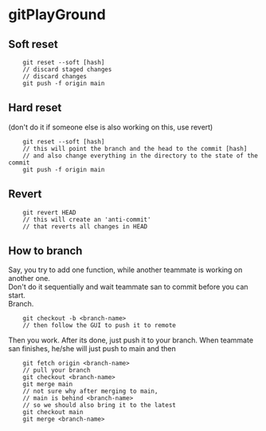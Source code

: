 # gitPlayGround

## Soft reset
```
    git reset --soft [hash]
    // discard staged changes
    // discard changes
    git push -f origin main
``` 

## Hard reset  
 (don't do it if someone else is also working on this, use revert)  
```
    git reset --soft [hash]
    // this will point the branch and the head to the commit [hash]
    // and also change everything in the directory to the state of the commit
    git push -f origin main
```

## Revert
```
    git revert HEAD
    // this will create an 'anti-commit'
    // that reverts all changes in HEAD
```

## How to branch
Say, you try to add one function, while another teammate is working on another one.  
Don't do it sequentially and wait teammate san to commit before you can start.  
Branch.
```
    git checkout -b <branch-name>
    // then follow the GUI to push it to remote
```
Then you work. After its done, just push it to your branch.
When teammate san finishes, he/she will just push to main and then
```
    git fetch origin <branch-name>
    // pull your branch
    git checkout <branch-name>
    git merge main
    // not sure why after merging to main,
    // main is behind <branch-name>
    // so we should also bring it to the latest
    git checkout main
    git merge <branch-name>
```
